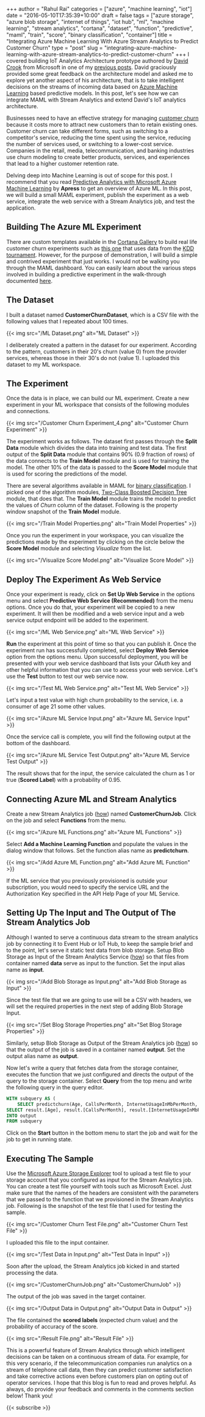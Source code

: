 +++
author = "Rahul Rai"
categories = ["azure", "machine learning", "iot"]
date = "2016-05-10T17:35:39+10:00"
draft = false
tags = ["azure storage", "azure blob storage", "internet of things", "iot hub", "ml", "machine learning", "stream analytics", "cortana", "dataset", "function", "predictive", "maml", "train", "score", "binary classification", "container"]
title = "Integrating Azure Machine Learning With Azure Stream Analytics to Predict Customer Churn"
type = "post"
slug = "integrating-azure-machine-learning-with-azure-stream-analytics-to-predict-customer-churn"
+++
I covered building IoT Analytics Architecture prototype authored by [David Crook](https://channel9.msdn.com/Niners/DrCrook) from Microsoft in one of my [previous posts](/post/building-the-azure-iot-analytics-architecture-prototype). David graciously provided some great feedback on the architecture model and asked me to explore yet another aspect of his architecture, that is to take intelligent decisions on the streams of incoming data based on [Azure Machine Learning](https://azure.microsoft.com/en-in/services/machine-learning/) based predictive models. In this post, let's see how we can integrate MAML with Stream Analytics and extend David's IoT analytics architecture.

Businesses need to have an effective strategy for managing [customer churn](https://en.wikipedia.org/wiki/Customer_attrition) because it costs more to attract new customers than to retain existing ones. Customer churn can take different forms, such as switching to a competitor's service, reducing the time spent using the service, reducing the number of services used, or switching to a lower-cost service. Companies in the retail, media, telecommunication, and banking industries use churn modeling to create better products, services, and experiences that lead to a higher customer retention rate.

Delving deep into Machine Learning is out of scope for this post. I recommend that you read [Predictive Analytics with Microsoft Azure Machine Learning](http://www.apress.com/9781484204467) by **Apress** to get an overview of Azure ML. In this post, we will build a small MAML experiment, publish the experiment as a web service, integrate the web service with a Stream Analytics job, and test the application.

## Building The Azure ML Experiment

There are custom templates available in the [Cortana Gallery](https://gallery.cortanaintelligence.com/) to build real life customer churn experiments such as [this one](https://gallery.cortanaintelligence.com/Experiment/Telco-Customer-Churn-5 "Customer Churn") that uses data from the [KDD tournament](http://www.kdd.org/kdd-cup/view/kdd-cup-2009/Data). However, for the purpose of demonstration, I will build a simple and contrived experiment that just works. I would not be walking you through the MAML dashboard. You can easily learn about the various steps involved in building a predictive experiment in the walk-through documented [here](https://azure.microsoft.com/en-us/documentation/articles/machine-learning-walkthrough-develop-predictive-solution/).

## The Dataset

I built a dataset named **CustomerChurnDataset**, which is a CSV file with the following values that I repeated about 100 times.

{{< img src="/ML Dataset.png" alt="ML Dataset" >}}

I deliberately created a pattern in the dataset for our experiment. According to the pattern, customers in their 20's churn (value 0) from the provider services, whereas those in their 30's do not (value 1). I uploaded this dataset to my ML workspace.

## The Experiment

Once the data is in place, we can build our ML experiment. Create a new experiment in your ML workspace that consists of the following modules and connections.

{{< img src="/Customer Churn Experiment_4.png" alt="Customer Churn Experiment" >}}

The experiment works as follows. The dataset first passes through the **Split Data** module which divides the data into training and test data. The first output of the **Split Data** module that contains 90% (0.9 fraction of rows) of the data connects to the **Train Model** module and is used for training the model. The other 10% of the data is passed to the **Score Model** module that is used for scoring the predictions of the model.

There are several algorithms available in MAML for [binary classification](https://azure.microsoft.com/en-in/documentation/articles/machine-learning-basics-infographic-with-algorithm-examples/). I picked one of the algorithm modules, [Two-Class Boosted Decision Tree](https://msdn.microsoft.com/en-us/library/azure/dn906025.aspx) module, that does that. The **Train Model** module trains the model to predict the values of _Churn_ column of the dataset. Following is the property window snapshot of the **Train Model** module.

{{< img src="/Train Model Properties.png" alt="Train Model Properties" >}}

Once you run the experiment in your workspace, you can visualize the predictions made by the experiment by clicking on the circle below the **Score Model** module and selecting _Visualize_ from the list.

{{< img src="/Visualize Score Model.png" alt="Visualize Score Model" >}}

## Deploy The Experiment As Web Service

Once your experiment is ready, click on **Set Up Web Service** in the options menu and select **Predictive Web Service (Recommended)** from the menu options. Once you do that, your experiment will be copied to a new experiment. It will then be modified and a web service input and a web service output endpoint will be added to the experiment.

{{< img src="/ML Web Service.png" alt="ML Web Service" >}}

**Run** the experiment at this point of time so that you can publish it. Once the experiment run has successfully completed, select **Deploy Web Service** option from the options menu. Upon successful deployment, you will be presented with your web service dashboard that lists your _OAuth_ key and other helpful information that you can use to access your web service. Let's use the **Test** button to test our web service now.

{{< img src="/Test ML Web Service.png" alt="Test ML Web Service" >}}

Let's input a test value with high churn probability to the service, i.e. a consumer of age 21 some other values.

{{< img src="/Azure ML Service Input.png" alt="Azure ML Service Input" >}}

Once the service call is complete, you will find the following output at the bottom of the dashboard.

{{< img src="/Azure ML Service Test Output.png" alt="Azure ML Service Test Output" >}}

The result shows that for the input, the service calculated the churn as 1 or true (**Scored Label**) with a probability of 0.95.

## Connecting Azure ML and Stream Analytics

Create a new Stream Analytics job ([how](https://azure.microsoft.com/en-in/documentation/articles/stream-analytics-get-started/#create-stream-analytics-job)) named **CustomerChurnJob**. Click on the job and select **Functions** from the menu.

{{< img src="/Azure ML Functions.png" alt="Azure ML Functions" >}}

Select **Add a Machine Learning Function** and populate the values in the dialog window that follows. Set the function alias name as **predictchurn**.

{{< img src="/Add Azure ML Function.png" alt="Add Azure ML Function" >}}

If the ML service that you previously provisioned is outside your subscription, you would need to specify the service URL and the Authorization Key specified in the API Help Page of your ML Service.

## Setting Up The Input and The Output of The Stream Analytics Job

Although I wanted to serve a continuous data stream to the stream analytics job by connecting it to Event Hub or IoT Hub, to keep the sample brief and to the point, let's serve it static test data from blob storage. Setup Blob Storage as Input of the Stream Analytics Service ([how](https://azure.microsoft.com/en-in/documentation/articles/stream-analytics-define-inputs/#create-a-blob-storage-data-stream-input)) so that files from container named **data** serve as input to the function. Set the input alias name as **input**.

{{< img src="/Add Blob Storage as Input.png" alt="Add Blob Storage as Input" >}}

Since the test file that we are going to use will be a CSV with headers, we will set the required properties in the next step of adding Blob Storage Input.

{{< img src="/Set Blog Storage Properties.png" alt="Set Blog Storage Properties" >}}

Similarly, setup Blob Storage as Output of the Stream Analytics job ([how](https://azure.microsoft.com/en-in/documentation/articles/stream-analytics-define-outputs/#blob-storage)) so that the output of the job is saved in a container named **output**. Set the output alias name as **output**.

Now let's write a query that fetches data from the storage container, executes the function that we just configured and directs the output of the query to the storage container. Select **Query** from the top menu and write the following query in the query editor.

~~~SQL
WITH subquery AS (
    SELECT predictchurn(Age, CallsPerMonth, InternetUsageInMbPerMonth, Churn) AS result FROM input)  
SELECT result.[Age], result.[CallsPerMonth], result.[InternetUsageInMbPerMonth], result.[Scored Labels], result.[Scored Probabilities]
INTO output  
FROM subquery  
~~~

Click on the **Start** button in the bottom menu to start the job and wait for the job to get in running state.

## Executing The Sample

Use the [Microsoft Azure Storage Explorer](http://storageexplorer.com/) tool to upload a test file to your storage account that you configured as input for the Stream Analytics job. You can create a test file yourself with tools such as Microsoft Excel. Just make sure that the names of the headers are consistent with the parameters that we passed to the function that we provisioned in the Stream Analytics job. Following is the snapshot of the test file that I used for testing the sample.

{{< img src="/Customer Churn Test File.png" alt="Customer Churn Test File" >}}

I uploaded this file to the input container.

{{< img src="/Test Data in Input.png" alt="Test Data in Input" >}}

Soon after the upload, the Stream Analytics job kicked in and started processing the data.

{{< img src="/CustomerChurnJob.png" alt="CustomerChurnJob" >}}

The output of the job was saved in the target container.

{{< img src="/Output Data in Output.png" alt="Output Data in Output" >}}

The file contained the **scored labels** (expected churn value) and the probability of accuracy of the score.

{{< img src="/Result File.png" alt="Result File" >}}

This is a powerful feature of Stream Analytics through which intelligent decisions can be taken on a continuous stream of data. For example, for this very scenario, if the telecommunication companies run analytics on a stream of telephone call data, then they can predict customer satisfaction and take corrective actions even before customers plan on opting out of operator services. I hope that this blog is fun to read and proves helpful. As always, do provide your feedback and comments in the comments section below! Thank you!

{{< subscribe >}}